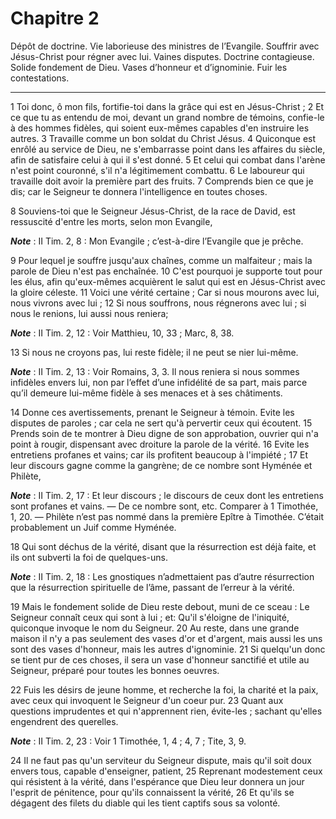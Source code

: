 # Chapitre 2

Dépôt de doctrine.
Vie laborieuse des ministres de l’Evangile.
Souffrir avec Jésus-Christ pour régner avec lui.
Vaines disputes.
Doctrine contagieuse.
Solide fondement de Dieu.
Vases d’honneur et d’ignominie.
Fuir les contestations.

***

1 Toi donc, ô mon fils, fortifie-toi dans la grâce qui est en Jésus-Christ ; 2 Et ce que tu as entendu de moi, devant un grand nombre de témoins, confie-le à des hommes fidèles, qui soient eux-mêmes capables d'en instruire les autres. 3 Travaille comme un bon soldat du Christ Jésus. 4 Quiconque est enrôlé au service de Dieu, ne s'embarrasse point dans les affaires du siècle, afin de satisfaire celui à qui il s'est donné. 5 Et celui qui combat dans l'arène n'est point couronné, s'il n'a légitimement combattu. 6 Le laboureur qui travaille doit avoir la première part des fruits. 7 Comprends bien ce que je dis; car le Seigneur te donnera l'intelligence en toutes choses.


8 Souviens-toi que le Seigneur Jésus-Christ, de la race de David, est ressuscité d'entre les morts, selon mon Evangile,

***Note*** :  II Tim. 2, 8 : Mon Evangile ; c’est-à-dire l’Evangile que je prêche.

9 Pour lequel je souffre jusqu'aux chaînes, comme un malfaiteur ; mais la parole de Dieu n'est pas enchaînée. 10 C'est pourquoi je supporte tout pour les élus, afin qu'eux-mêmes acquièrent le salut qui est en Jésus-Christ avec la gloire céleste. 11 Voici une vérité certaine ; Car si nous mourons avec lui, nous vivrons avec lui ; 12 Si nous souffrons, nous régnerons avec lui ; si nous le renions, lui aussi nous reniera;

***Note*** :  II Tim. 2, 12 : Voir Matthieu, 10, 33 ; Marc, 8, 38.

13 Si nous ne croyons pas, lui reste fidèle; il ne peut se nier lui-même.

***Note*** :  II Tim. 2, 13 : Voir Romains, 3, 3. Il nous reniera si nous sommes infidèles envers lui, non par l’effet d’une infidélité de sa part, mais parce qu’il demeure lui-même fidèle à ses menaces et à ses châtiments.


14 Donne ces avertissements, prenant le Seigneur à témoin. Evite les disputes de paroles ; car cela ne sert qu'à pervertir ceux qui écoutent. 15 Prends soin de te montrer à Dieu digne de son approbation, ouvrier qui n'a point à rougir, dispensant avec droiture la parole de la vérité. 16 Evite les entretiens profanes et vains; car ils profitent beaucoup à l'impiété ; 17 Et leur discours gagne comme la gangrène; de ce nombre sont Hyménée et Philète,

***Note*** :  II Tim. 2, 17 : Et leur discours ; le discours de ceux dont les entretiens sont profanes et vains. ― De ce nombre sont, etc. Comparer à 1 Timothée, 1, 20. ― Philète n’est pas nommé dans la première Epître à Timothée. C’était probablement un Juif comme Hyménée.

18 Qui sont déchus de la vérité, disant que la résurrection est déjà faite, et ils ont subverti la foi de quelques-uns.

***Note*** :  II Tim. 2, 18 : Les gnostiques n’admettaient pas d’autre résurrection que la résurrection spirituelle de l’âme, passant de l’erreur à la vérité.

19 Mais le fondement solide de Dieu reste debout, muni de ce sceau : Le Seigneur connaît ceux qui sont à lui ; et: Qu'il s'éloigne de l'iniquité, quiconque invoque le nom du Seigneur. 20 Au reste, dans une grande maison il n'y a pas seulement des vases d'or et d'argent, mais aussi les uns sont des vases d'honneur, mais les autres d'ignominie. 21 Si quelqu'un donc se tient pur de ces choses, il sera un vase d'honneur sanctifié et utile au Seigneur, préparé pour toutes les bonnes oeuvres.


22 Fuis les désirs de jeune homme, et recherche la foi, la charité et la paix, avec ceux qui invoquent le Seigneur d'un coeur pur. 23 Quant aux questions imprudentes et qui n'apprennent rien, évite-les ; sachant qu'elles engendrent des querelles.

***Note*** :  II Tim. 2, 23 : Voir 1 Timothée, 1, 4 ; 4, 7 ; Tite, 3, 9.

24 Il ne faut pas qu'un serviteur du Seigneur dispute, mais qu'il soit doux envers tous, capable d'enseigner, patient, 25 Reprenant modestement ceux qui résistent à la vérité, dans l'espérance que Dieu leur donnera un jour l'esprit de pénitence, pour qu'ils connaissent la vérité, 26 Et qu'ils se dégagent des filets du diable qui les tient captifs sous sa volonté.

